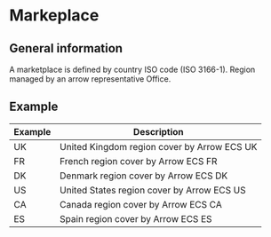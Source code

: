 # Markeplace

## General information
A marketplace is defined by country ISO code (ISO 3166-1). Region managed by an arrow representative Office. 

## Example

| Example | Description                                 |
|---------|---------------------------------------------|
| UK      | United Kingdom region cover by Arrow ECS UK |
| FR      | French region cover by Arrow ECS FR         |
| DK      | Denmark region cover by Arrow ECS DK        |
| US      | United States region cover by Arrow ECS US  |
| CA      | Canada region cover by Arrow ECS CA         |
| ES      | Spain region cover by Arrow ECS ES          |


